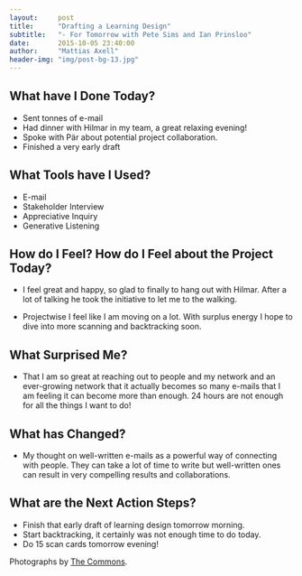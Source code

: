 ```yaml
---
layout:     post
title:      "Drafting a Learning Design"
subtitle:   "- For Tomorrow with Pete Sims and Ian Prinsloo"
date:       2015-10-05 23:40:00
author:     "Mattias Axell"
header-img: "img/post-bg-13.jpg"
---
```


<h2 class="section-heading">What have I Done Today?</h2>

- Sent tonnes of e-mail
- Had dinner with Hilmar in my team, a great relaxing evening!
- Spoke with Pär about potential project collaboration.
- Finished a very early draft

<h2 class="section-heading">What Tools have I Used?</h2>

- E-mail
- Stakeholder Interview
- Appreciative Inquiry
- Generative Listening

<h2 class="section-heading">How do I Feel? How do I Feel about the Project Today?</h2>

- I feel great and happy, so glad to finally to hang out with Hilmar. After a lot of talking he took the initiative to let me to the walking.

- Projectwise I feel like I am moving on a lot. With surplus energy I hope to dive into more scanning and backtracking soon.

<h2 class="section-heading">What Surprised Me?</h2>

- That I am so great at reaching out to people and my network and an ever-growing network that it actually becomes so many e-mails that I am feeling it can become more than enough. 24 hours are not enough for all the things I want to do!

<h2 class="section-heading">What has Changed?</h2>

- My thought on well-written e-mails as a powerful way of connecting with people. They can take a lot of time to write but well-written ones can result in very compelling results and collaborations.

<h2 class="section-heading">What are the Next Action Steps?</h2>

- Finish that early draft of learning design tomorrow morning.
- Start backtracking, it certainly was not enough time to do today.
- Do 15 scan cards tomorrow evening!

Photographs by <a href="https://www.flickr.com/commons">The Commons</a>.
